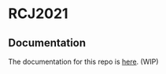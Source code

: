 # RCJ2021

## Documentation
The documentation for this repo is [here](https://guanglinwei.github.io/RCJ2021/). (WIP)
